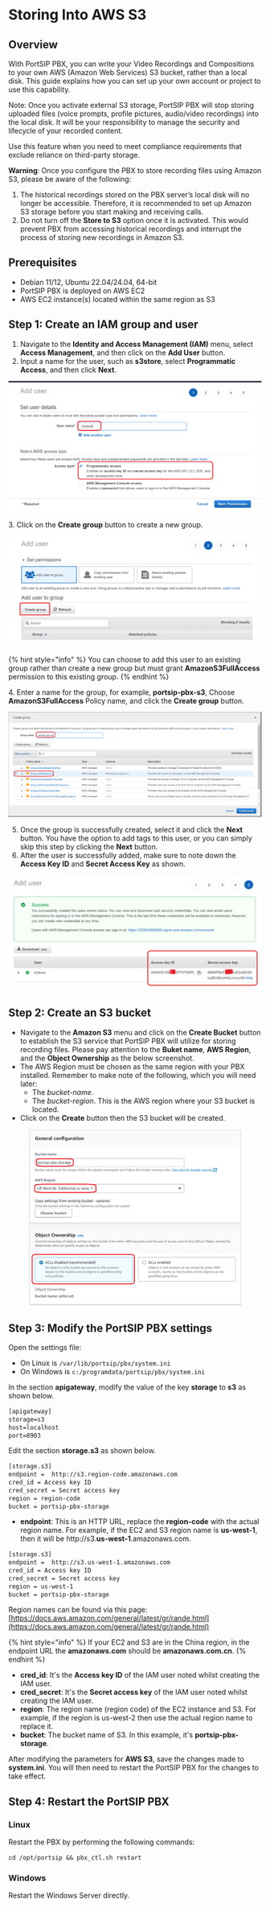 # Storing Into AWS S3

## Overview&#x20;

With PortSIP PBX, you can write your Video Recordings and Compositions to your own AWS (Amazon Web Services) S3 bucket, rather than a local disk. This guide explains how you can set up your own account or project to use this capability.

Note: Once you activate external S3 storage, PortSIP PBX will stop storing uploaded files (voice prompts, profile pictures, audio/video recordings) into the local disk. It will be your responsibility to manage the security and lifecycle of your recorded content.

Use this feature when you need to meet compliance requirements that exclude reliance on third-party storage.

**Warning**: Once you configure the PBX to store recording files using Amazon S3, please be aware of the following:

1. The historical recordings stored on the PBX server’s local disk will no longer be accessible. Therefore, it is recommended to set up Amazon S3 storage before you start making and receiving calls.
2. Do not turn off the **Store to S3** option once it is activated. This would prevent PBX from accessing historical recordings and interrupt the process of storing new recordings in Amazon S3.

## Prerequisites <a href="#prerequisites" id="prerequisites"></a>

* Debian 11/12, Ubuntu 22.04/24.04, 64-bit
* PortSIP PBX is deployed on AWS EC2
* AWS EC2 instance(s) located within the same region as S3

## Step 1: Create an IAM group and user <a href="#create-an-iam-group-and-user" id="create-an-iam-group-and-user"></a>

1. Navigate to the **Identity and Access Management (IAM)** menu, select **Access Management**, and then click on the **Add User** button.&#x20;
2. Input a name for the user, such as **s3store**, select **Programmatic Access**, and then click **Next**.

![](../../.gitbook/assets/iam_s3.png)

3\. Click on the **Create group** button to create a new group.

![](../../.gitbook/assets/iam_s3_group.png)

{% hint style="info" %}
You can choose to add this user to an existing group rather than create a new group but must grant **AmazonS3FullAccess** permission to this existing group.
{% endhint %}

4\. Enter a name for the group, for example, **portsip-pbx-s3**, Choose **AmazonS3FullAccess** Policy name, and click the **Create group** button.

![](../../.gitbook/assets/iam_s3_2.png)

5. Once the group is successfully created, select it and click the **Next** button. You have the option to add tags to this user, or you can simply skip this step by clicking the **Next** button.
6. After the user is successfully added, make sure to note down the **Access Key ID** and **Secret Access Key** as shown.

![](../../.gitbook/assets/iam_s3_1.png)

## Step 2: Create an S3 bucket <a href="#create-s3-bucket" id="create-s3-bucket"></a>

* Navigate to the **Amazon S3** menu and click on the **Create Bucket** button to establish the S3 service that PortSIP PBX will utilize for storing recording files. Please pay attention to the **Buket name**, **AWS Region**, and the **Object Ownership** as the below screenshot.&#x20;
* The AWS Region must be chosen as the same region with your PBX installed. Remember to make note of the following, which you will need later:
  * The _bucket-name_.&#x20;
  * The _bucket-region_. This is the AWS region where your S3 bucket is located.
* Click on the **Create** button then the S3 bucket will be created.

<figure><img src="../../.gitbook/assets/aws3-1.png" alt=""><figcaption></figcaption></figure>

## Step 3: Modify the PortSIP PBX settings <a href="#change-the-portsip-pbx-settings" id="change-the-portsip-pbx-settings"></a>

Open the settings file:

* On Linux is  `/var/lib/portsip/pbx/system.ini`
* On Windows is  `c:/programdata/portsip/pbx/system.ini`

In the section **apigateway**, modify the value of the key **storage** to **s3** as shown below.

```
[apigateway]
storage=s3
host=localhost
port=8903
```

Edit the section **storage.s3** as shown below.

```
[storage.s3]
endpoint =  http://s3.region-code.amazonaws.com
cred_id = Access key ID
cred_secret = Secret access key
region = region-code
bucket = portsip-pbx-storage
```

* **endpoint**: This is an HTTP URL, replace the **region-code** with the actual region name. For example, if the EC2 and S3 region name is **us-west-1**, then it will be http://s3.**us-west-1**.amazonaws.com.

```
[storage.s3]
endpoint =  http://s3.us-west-1.amazonaws.com
cred_id = Access key ID
cred_secret = Secret access key
region = us-west-1
bucket = portsip-pbx-storage
```

Region names can be found via this page: [https://docs.aws.amazon.com/general/latest/gr/rande.html](https://docs.aws.amazon.com/general/latest/gr/rande.html)

{% hint style="info" %}
If your EC2 and S3 are in the China region, in the endpoint URL the **amazonaws.com** should be **amazonaws.com.cn**.
{% endhint %}

* **cred\_id**: It's the **Access key ID** of the IAM user noted whilst creating the IAM user.
* **cred\_secret**: It's the **Secret access key** of the IAM user noted whilst creating the IAM user.
* **region**: The region name (region code) of the EC2 instance and S3. For example, if the region is us-west-2 then use the actual region name to replace it.
* **bucket**: The bucket name of S3. In this example, it's **portsip-pbx-storage**.

After modifying the parameters for **AWS S3**, save the changes made to **system.ini**. You will then need to restart the PortSIP PBX for the changes to take effect.

## Step 4: Restart the PortSIP PBX

### Linux

&#x20;Restart the PBX by performing the following commands:

```
cd /opt/portsip && pbx_ctl.sh restart
```

### Windows

Restart the Windows Server directly.

